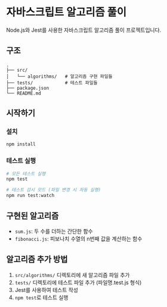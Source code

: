 # 자바스크립트 알고리즘 풀이

Node.js와 Jest를 사용한 자바스크립트 알고리즘 풀이 프로젝트입니다.

## 구조

```
.
├── src/
│   └── algorithms/   # 알고리즘 구현 파일들
├── tests/            # 테스트 파일들
├── package.json
└── README.md
```

## 시작하기

### 설치

```bash
npm install
```

### 테스트 실행

```bash
# 모든 테스트 실행
npm test

# 테스트 감시 모드 (파일 변경 시 자동 실행)
npm run test:watch
```

## 구현된 알고리즘

- `sum.js`: 두 수를 더하는 간단한 함수
- `fibonacci.js`: 피보나치 수열의 n번째 값을 계산하는 함수

## 알고리즘 추가 방법

1. `src/algorithms/` 디렉토리에 새 알고리즘 파일 추가
2. `tests/` 디렉토리에 테스트 파일 추가 (파일명.test.js 형식)
3. Jest를 사용하여 테스트 작성
4. `npm test`로 테스트 실행 